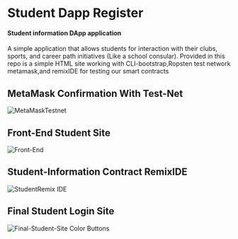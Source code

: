# Student Dapp Register

#### Student information DApp application
 A simple application that allows students for interaction with their clubs, sports, and career path initiatives (Like a school consular).
Provided in this repo is a simple HTML site working with CLI-bootstrap,Ropsten test network metamask,and remixIDE for testing our smart contracts 



## MetaMask Confirmation With Test-Net
![MetaMaskTestnet](https://user-images.githubusercontent.com/59753390/150194073-ea969353-df85-4766-88ad-b886fcb0a568.JPG)

## Front-End Student Site
![Front-End](https://user-images.githubusercontent.com/59753390/150194095-d62a749f-be6d-4418-8c5e-dfb93c4a382c.png)

## Student-Information Contract RemixIDE
![StudentRemix IDE](https://user-images.githubusercontent.com/59753390/150206675-349f4fb8-27dc-4c17-9129-7f3426b108a2.JPG)

## Final Student Login Site
![Final-Student-Site Color Buttons](https://user-images.githubusercontent.com/59753390/150206865-05bd894c-ce91-44cd-a1b4-62bd3e70d3ae.JPG)

